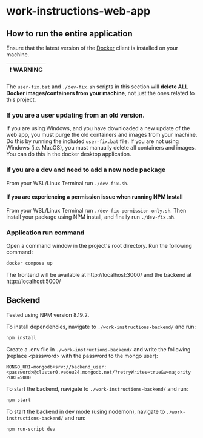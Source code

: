 # work-instructions-web-app

## How to run the entire application

Ensure that the latest version of the [Docker](https://www.docker.com/products/docker-desktop/) client is installed on your machine.

| :exclamation: WARNING |
| --------------------- |

The `user-fix.bat` and `./dev-fix.sh` scripts in this section will **delete ALL Docker images/containers from your machine**, not just the ones related to this project.

### If you are a user updating from an old version.

If you are using Windows, and you have downloaded a new update of the web app, you must purge the old containers and images from your machine.
Do this by running the included `user-fix.bat` file. If you are not using Windows (i.e. MacOS), you must manually delete all containers and images. You can do this in the docker desktop application.

### If you are a dev and need to add a new node package

From your WSL/Linux Terminal run `./dev-fix.sh`.

#### If you are experiencing a permission issue when running NPM Install

From your WSL/Linux Terminal run `./dev-fix-permission-only.sh`. Then install your package using NPM install, and finally run `./dev-fix.sh`.

### Application run command

Open a command window in the project's root directory. Run the following command:

```bash
docker compose up
```

The frontend will be available at http://localhost:3000/ and the backend at http://localhost:5000/

## Backend

Tested using NPM version 8.19.2.

To install dependencies, navigate to `./work-instructions-backend/` and run:

```bash
npm install
```

Create a .env file in `./work-instructions-backend/` and write the following (replace \<password\> with the password to the mongo user):

```env
MONGO_URI=mongodb+srv://backend_user:<password>@cluster0.vedeu24.mongodb.net/?retryWrites=true&w=majority
PORT=5000
```

To start the backend, navigate to `./work-instructions-backend/` and run:

```bash
npm start
```

To start the backend in dev mode (using nodemon), navigate to `./work-instructions-backend/` and run:

```bash
npm run-script dev
```
